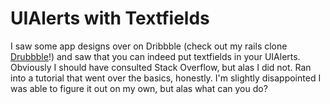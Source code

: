 # UIAlerts with Textfields

I saw some app designs over on Dribbble (check out my rails clone [Drubbble](https://github.com/Diope/drubbble)!) and saw that you can indeed put textfields in your UIAlerts. Obviously I should have consulted Stack Overflow, but alas I did not. Ran into a tutorial that went over the basics, honestly. I'm slightly disappointed I was able to figure it out on my own, but alas what can you do?